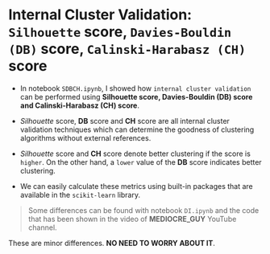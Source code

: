 # Internal Cluster Validation: `Silhouette` score, `Davies-Bouldin (DB)` score, `Calinski-Harabasz (CH)` score 

* In notebook `SDBCH.ipynb`, I showed how `internal cluster validation` can be performed using **Silhouette score, Davies-Bouldin (DB) score and Calinski-Harabasz (CH) score**.

* _Silhouette_ score, __DB__ score and __CH__ score are all internal cluster validation techniques which can determine the goodness of clustering algorithms without external references.

* _Silhouette_ score and __CH__ score denote better clustering if the score is `higher`. On the other hand, a `lower` value of the __DB__ score indicates better clustering.

* We can easily calculate these metrics using built-in packages that are available in the `scikit-learn` library.

> Some differences can be found with notebook `DI.ipynb` and the code that has been shown in the video of __MEDIOCRE_GUY__ YouTube channel.

These are minor differences. __NO NEED TO WORRY ABOUT IT__.
